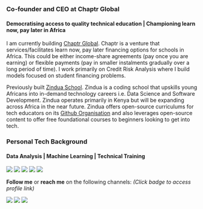 ### Co-founder and CEO at Chaptr Global
#### Democratising access to quality technical education | Championing learn now, pay later in Africa
I am currently building [Chaptr Global](https://chaptrglobal.com). Chaptr is a venture that services/facilitates learn now, pay later financing options for schools in Africa. This could be either income-share agreements (pay once you are earning) or flexible payments (pay in smaller instalments gradually over a long period of time). I work primarily on Credit Risk Analysis where I build models focused on student financing problems.

Previously built [Zindua School](https://zinduaschool.com). Zindua is a coding school that upskills young Africans into in-demand technology careers i.e. Data Science and Software Development. Zindua operates primarily in Kenya but will be expanding across Africa in the near future. Zindua offers open-source curriculums for tech educators on its [Github Organisation](https://github.com/zinduaschool) and also leverages open-source content to offer free foundational courses to beginners looking to get into tech.

### Personal Tech Background
#### Data Analysis | Machine Learning | Technical Training
<img src="https://img.shields.io/badge/python%20-%2314354C.svg?&style=for-the-badge&logo=python&logoColor=white"/> <img src="https://img.shields.io/badge/scikit_learn-F7931E?style=for-the-badge&logo=scikit-learn&logoColor=white"/> <img src="https://img.shields.io/badge/TensorFlow%20-%23FF6F00.svg?&style=for-the-badge&logo=TensorFlow&logoColor=white" /> <img src="https://img.shields.io/badge/Amazon_AWS-232F3E?style=for-the-badge&logo=amazon-aws&logoColor=white"/> <img src="https://img.shields.io/badge/Google_Cloud-4285F4?style=for-the-badge&logo=google-cloud&logoColor=white"/> 

**Follow me** or **reach me** on the following channels: *(Click badge to access profile link)*

[<img src="https://img.shields.io/badge/@cyrilmichino%20-%231DA1F2.svg?&style=for-the-badge&logo=Twitter&logoColor=white"/>](https://twitter.com/@cyrilmichino) [<img src="https://img.shields.io/badge/cyrilmichino%20-0077B5?style=for-the-badge&logo=linkedin&logoColor=white">](https://linkedin.com/in/cyrilmichino) [<img src="https://img.shields.io/badge/Medium-12100E?style=for-the-badge&logo=medium&logoColor=white">](https://medium.com/cyrilmichino)
